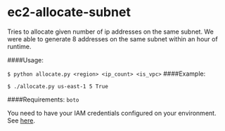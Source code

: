 # ec2-allocate-subnet
Tries to allocate given number of ip addresses on the same subnet. We were able to generate 8 addresses on the same subnet within an hour of runtime.

####Usage: 

  `$ python allocate.py <region> <ip_count> <is_vpc>`
####Example:

  `$ ./allocate.py us-east-1 5 True`
  
####Requirements:
  `boto`

You need to have your IAM credentials configured on your environment. See [here](https://boto.readthedocs.org/en/latest/getting_started.html#configuring-boto-credentials).



